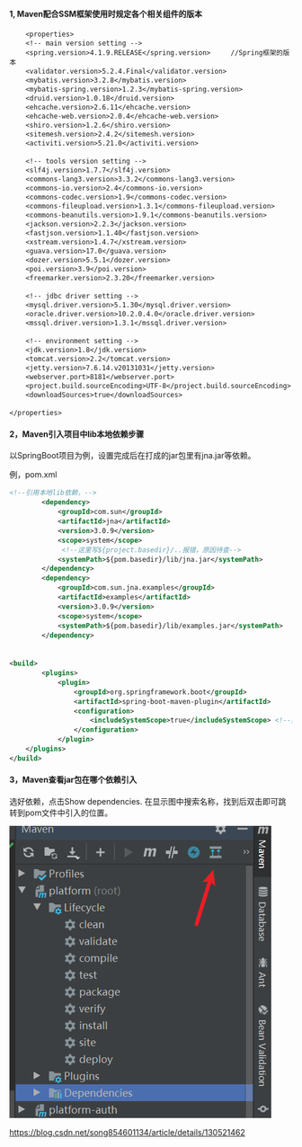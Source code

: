#### 1, Maven配合SSM框架使用时规定各个相关组件的版本
		<properties>
		<!-- main version setting -->
		<spring.version>4.1.9.RELEASE</spring.version>     //Spring框架的版本
		<validator.version>5.2.4.Final</validator.version>
		<mybatis.version>3.2.8</mybatis.version>
		<mybatis-spring.version>1.2.3</mybatis-spring.version>
		<druid.version>1.0.18</druid.version>
		<ehcache.version>2.6.11</ehcache.version>
		<ehcache-web.version>2.0.4</ehcache-web.version>
		<shiro.version>1.2.6</shiro.version>
		<sitemesh.version>2.4.2</sitemesh.version>
		<activiti.version>5.21.0</activiti.version>
		
		<!-- tools version setting -->
		<slf4j.version>1.7.7</slf4j.version>
		<commons-lang3.version>3.3.2</commons-lang3.version>
		<commons-io.version>2.4</commons-io.version>
		<commons-codec.version>1.9</commons-codec.version>
		<commons-fileupload.version>1.3.1</commons-fileupload.version>
		<commons-beanutils.version>1.9.1</commons-beanutils.version>
		<jackson.version>2.2.3</jackson.version>
		<fastjson.version>1.1.40</fastjson.version>
		<xstream.version>1.4.7</xstream.version>
		<guava.version>17.0</guava.version>
		<dozer.version>5.5.1</dozer.version>
		<poi.version>3.9</poi.version>
		<freemarker.version>2.3.20</freemarker.version>
		
		<!-- jdbc driver setting -->
		<mysql.driver.version>5.1.30</mysql.driver.version>
		<oracle.driver.version>10.2.0.4.0</oracle.driver.version>
		<mssql.driver.version>1.3.1</mssql.driver.version>
	    
		<!-- environment setting -->
		<jdk.version>1.8</jdk.version>
		<tomcat.version>2.2</tomcat.version>
		<jetty.version>7.6.14.v20131031</jetty.version>
		<webserver.port>8181</webserver.port>
		<project.build.sourceEncoding>UTF-8</project.build.sourceEncoding>
		<downloadSources>true</downloadSources>
		
	</properties>

#### 2，Maven引入项目中lib本地依赖步骤

以SpringBoot项目为例，设置完成后在打成的jar包里有jna.jar等依赖。

例，pom.xml

```xml
<!--引用本地lib依赖，-->
		<dependency>
			<groupId>com.sun</groupId>
			<artifactId>jna</artifactId>
			<version>3.0.9</version>
			<scope>system</scope>
             <!--这里写${project.basedir}/..报错，原因待查-->
			<systemPath>${pom.basedir}/lib/jna.jar</systemPath>
		</dependency>
		<dependency>
			<groupId>com.sun.jna.examples</groupId>
			<artifactId>examples</artifactId>
			<version>3.0.9</version>
			<scope>system</scope>
			<systemPath>${pom.basedir}/lib/examples.jar</systemPath>
		</dependency>


<build>
		<plugins>
			<plugin>
				<groupId>org.springframework.boot</groupId>
				<artifactId>spring-boot-maven-plugin</artifactId>
				<configuration>
					<includeSystemScope>true</includeSystemScope> <!--要加此行-->
				</configuration>
			</plugin>
    </plugins>    
</build>    
```

#### 3，Maven查看jar包在哪个依赖引入

选好依赖，点击Show dependencies. 在显示图中搜索名称，找到后双击即可跳转到pom文件中引入的位置。

![1684318561173](note-images/1684318561173.png)

https://blog.csdn.net/song854601134/article/details/130521462